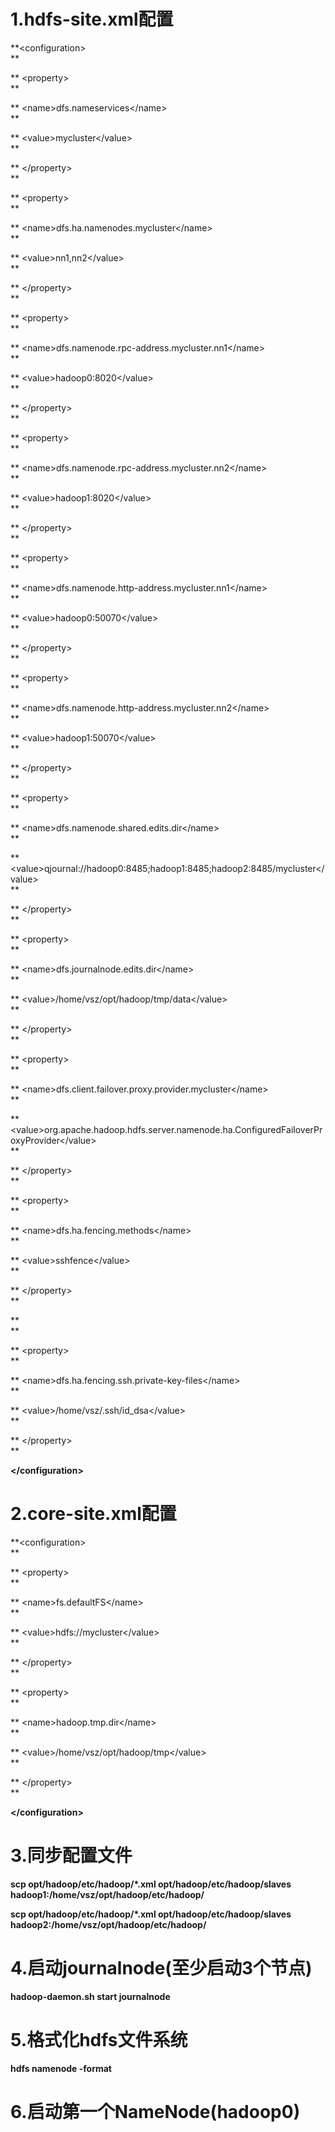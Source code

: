# 1.hdfs-site.xml配置

**&lt;configuration&gt;              
**

**  &lt;property&gt;              
**

**    &lt;name&gt;dfs.nameservices&lt;/name&gt;              
**

**    &lt;value&gt;mycluster&lt;/value&gt;              
**

**  &lt;/property&gt;              
**

**  &lt;property&gt;              
**

**    &lt;name&gt;dfs.ha.namenodes.mycluster&lt;/name&gt;              
**

**    &lt;value&gt;nn1,nn2&lt;/value&gt;              
**

**  &lt;/property&gt;              
**

**  &lt;property&gt;              
**

**    &lt;name&gt;dfs.namenode.rpc-address.mycluster.nn1&lt;/name&gt;              
**

**    &lt;value&gt;hadoop0:8020&lt;/value&gt;              
**

**  &lt;/property&gt;              
**

**  &lt;property&gt;              
**

**    &lt;name&gt;dfs.namenode.rpc-address.mycluster.nn2&lt;/name&gt;              
**

**    &lt;value&gt;hadoop1:8020&lt;/value&gt;              
**

**  &lt;/property&gt;              
**

**  &lt;property&gt;              
**

**    &lt;name&gt;dfs.namenode.http-address.mycluster.nn1&lt;/name&gt;              
**

**    &lt;value&gt;hadoop0:50070&lt;/value&gt;              
**

**  &lt;/property&gt;              
**

**  &lt;property&gt;              
**

**    &lt;name&gt;dfs.namenode.http-address.mycluster.nn2&lt;/name&gt;              
**

**    &lt;value&gt;hadoop1:50070&lt;/value&gt;              
**

**  &lt;/property&gt;              
**

**  &lt;property&gt;              
**

**    &lt;name&gt;dfs.namenode.shared.edits.dir&lt;/name&gt;              
**

**    &lt;value&gt;qjournal://hadoop0:8485;hadoop1:8485;hadoop2:8485/mycluster&lt;/value&gt;              
**

**  &lt;/property&gt;              
**

**  &lt;property&gt;              
**

**    &lt;name&gt;dfs.journalnode.edits.dir&lt;/name&gt;              
**

**    &lt;value&gt;/home/vsz/opt/hadoop/tmp/data&lt;/value&gt;              
**

**  &lt;/property&gt;              
**

**  &lt;property&gt;              
**

**    &lt;name&gt;dfs.client.failover.proxy.provider.mycluster&lt;/name&gt;              
**

**    &lt;value&gt;org.apache.hadoop.hdfs.server.namenode.ha.ConfiguredFailoverProxyProvider&lt;/value&gt;              
**

**  &lt;/property&gt;              
**

**  &lt;property&gt;              
**

**    &lt;name&gt;dfs.ha.fencing.methods&lt;/name&gt;              
**

**    &lt;value&gt;sshfence&lt;/value&gt;              
**

**  &lt;/property&gt;              
**

**              
**

**  &lt;property&gt;              
**

**    &lt;name&gt;dfs.ha.fencing.ssh.private-key-files&lt;/name&gt;              
**

**    &lt;value&gt;/home/vsz/.ssh/id\_dsa&lt;/value&gt;              
**

**  &lt;/property&gt;              
**

**&lt;/configuration&gt;**

# 2.core-site.xml配置

**&lt;configuration&gt;          
**

**  &lt;property&gt;          
**

**    &lt;name&gt;fs.defaultFS&lt;/name&gt;          
**

**    &lt;value&gt;hdfs://mycluster&lt;/value&gt;          
**

**  &lt;/property&gt;          
**

**  &lt;property&gt;          
**

**    &lt;name&gt;hadoop.tmp.dir&lt;/name&gt;          
**

**    &lt;value&gt;/home/vsz/opt/hadoop/tmp&lt;/value&gt;          
**

**  &lt;/property&gt;          
**

**&lt;/configuration&gt;**

# 3.同步配置文件

**scp opt/hadoop/etc/hadoop/\*.xml opt/hadoop/etc/hadoop/slaves hadoop1:/home/vsz/opt/hadoop/etc/hadoop/**

**scp opt/hadoop/etc/hadoop/\*.xml opt/hadoop/etc/hadoop/slaves hadoop2:/home/vsz/opt/hadoop/etc/hadoop/**

# 4.启动journalnode\(至少启动3个节点\)

**hadoop-daemon.sh start journalnode**

# 5.格式化hdfs文件系统

**hdfs namenode -format**

# 6.启动第一个NameNode\(hadoop0\)





